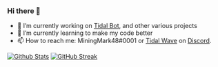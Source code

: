 ### Hi there 👋

<!--
**MiningMark48/MiningMark48** is a ✨ _special_ ✨ repository because its `README.md` (this file) appears on your GitHub profile.
-->

- 🔭 I’m currently working on [Tidal Bot](https://github.com/MiningMark48/Tidal-Bot), and other various projects
- 🌱 I’m currently learning to make my code better
- 📫 How to reach me: MiningMark48#0001 or [Tidal Wave](https://discord.gg/SMCEXw5) on [Discord](https://discord.com).

[![Github Stats](https://github-readme-stats.vercel.app/api?username=miningmark48&theme=darcula)](https://github.com/anuraghazra/github-readme-stats)
[![GitHub Streak](https://github-readme-streak-stats.herokuapp.com?user=MiningMark48&theme=dark)](https://git.io/streak-stats)
